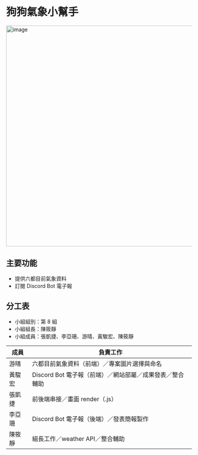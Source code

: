 # 狗狗氣象小幫手

<img width="600" alt="image" src="https://github.com/jingxcc/wehelp-team-practice/assets/22387699/f755338b-4fc0-4307-a4de-e46f65fad609">

## 主要功能

- 提供六都目前氣象資料
- 訂閱 Discord Bot 電子報

## 分工表

- 小組組別：第 8 組
- 小組組長：陳筱靜
- 小組成員：張凱捷、李亞珊、游晴、黃駿宏、陳筱靜

| 成員   | 負責工作                                                 |
| ------ | -------------------------------------------------------- |
| 游晴   | 六都目前氣象資料（前端）／專案圖片選擇與命名                                 |
| 黃駿宏 | Discord Bot 電子報（前端）／網站部屬／成果發表／整合輔助 |
| 張凱捷 | 前後端串接／畫面 render（.js）                           |
| 李亞珊 | Discord Bot 電子報（後端）／發表簡報製作                 |
| 陳筱靜 | 組長工作／weather API／整合輔助                          |
